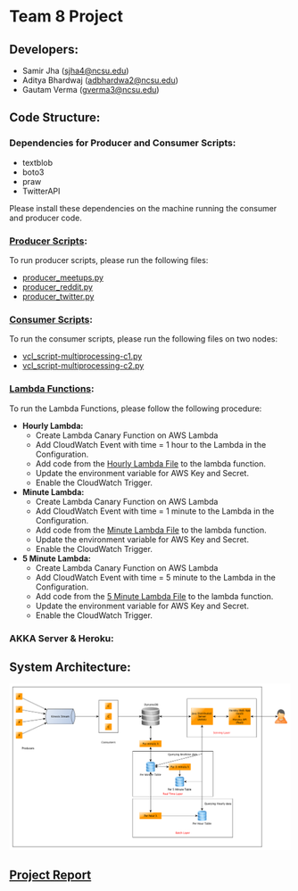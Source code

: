 # Team 8 Project

## Developers:
* Samir Jha (sjha4@ncsu.edu)
* Aditya Bhardwaj (adbhardwa2@ncsu.edu)
* Gautam Verma (gverma3@ncsu.edu)

## Code Structure:

### Dependencies for Producer and Consumer Scripts:
* textblob
* boto3
* praw
* TwitterAPI

Please install these dependencies on the machine running the consumer and producer code.

### [Producer Scripts](./ProducerScripts/CodeFiles/):
To run producer scripts, please run the following files:

* [producer_meetups.py](./ProducerScripts/CodeFiles/producer_meetups.py)
* [producer_reddit.py](./ProducerScripts/CodeFiles/producer_reddit.py)
* [producer_twitter.py](./ProducerScripts/CodeFiles/producer_twitter.py)

### [Consumer Scripts](./ConsumerScripts/):
To run the consumer scripts, please run the following files on two nodes:

* [vcl_script-multiprocessing-c1.py](./ConsumerScripts/vcl_script-multiprocessing-c1.py)
* [vcl_script-multiprocessing-c2.py](./ConsumerScripts/vcl_script-multiprocessing-c2.py)


### [Lambda Functions](./AWS_Lambda):
To run the Lambda Functions, please follow the following procedure:

* **Hourly Lambda:**
	* Create Lambda Canary Function on AWS Lambda
	* Add CloudWatch Event with time = 1 hour to the Lambda in the Configuration.
	* Add code from the [Hourly Lambda File](./AWS_Lambda/hourlyLambda.py) to the lambda function.
	* Update the environment variable for AWS Key and Secret.
	* Enable the CloudWatch Trigger.
* **Minute Lambda:** 
	* Create Lambda Canary Function on AWS Lambda
	* Add CloudWatch Event with time = 1 minute to the Lambda in the Configuration.
	* Add code from the [Minute Lambda File](./AWS_Lambda/minuteLambda.py) to the lambda function.
	* Update the environment variable for AWS Key and Secret.
	* Enable the CloudWatch Trigger.
* **5 Minute Lambda:**
	* Create Lambda Canary Function on AWS Lambda
	* Add CloudWatch Event with time = 5 minute to the Lambda in the Configuration.
	* Add code from the [5 Minute Lambda File](./AWS_Lambda/fiveMinuteLambda.py) to the lambda function.
	* Update the environment variable for AWS Key and Secret.
	* Enable the CloudWatch Trigger.

### AKKA Server & Heroku:


## System Architecture:
![System Architecture](./assets/sysarch.png)

## [Project Report](./project-report.pdf)

